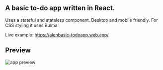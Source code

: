 ## A basic to-do app written in React.

Uses a stateful and stateless component. Desktop and mobile friendly. For CSS styling it uses Bulma.

Live example: https://alenbasic-todoapp.web.app/

## Preview

![app preview](https://i.imgur.com/EABvQPm.gif)

